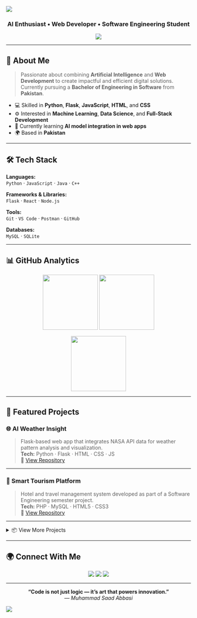 <!-- Banner -->
<img src="https://capsule-render.vercel.app/api?type=waving&color=gradient&height=180&section=header&text=Muhammad%20Saad%20Abbasi%20🚀&fontSize=38&fontAlignY=35&animation=fadeIn"/>

<h3 align="center">AI Enthusiast • Web Developer • Software Engineering Student</h3>

<p align="center">
  <img src="https://readme-typing-svg.herokuapp.com?font=Fira+Code&duration=2500&pause=1000&color=00BFFF&center=true&vCenter=true&width=600&lines=AI+Enthusiast+%7C+Web+Developer;Bachelor+of+Engineering+in+Software;Exploring+AI%2C+Data+Science%2C+and+Web+Apps;Building+Smart+Solutions+for+Tomorrow">
</p>

---

## 💼 About Me

> Passionate about combining **Artificial Intelligence** and **Web Development** to create impactful and efficient digital solutions.  
> Currently pursuing a **Bachelor of Engineering in Software** from **Pakistan**.  

- 💻 Skilled in **Python**, **Flask**, **JavaScript**, **HTML**, and **CSS**
- ⚙️ Interested in **Machine Learning**, **Data Science**, and **Full-Stack Development**
- 🌱 Currently learning **AI model integration in web apps**
- 🌍 Based in **Pakistan**

---

## 🛠️ Tech Stack

**Languages:**  
`Python` · `JavaScript` · `Java` · `C++`

**Frameworks & Libraries:**  
`Flask` · `React` · `Node.js`

**Tools:**  
`Git` · `VS Code` · `Postman` · `GitHub`

**Databases:**  
`MySQL` · `SQLite`

---

## 📊 GitHub Analytics

<p align="center">
  <img src="https://github-readme-stats.vercel.app/api?username=muhammadsaadabbasi&show_icons=true&theme=tokyonight&hide_border=true" height="150">
  <img src="https://github-readme-streak-stats.herokuapp.com?user=muhammadsaadabbasi&theme=tokyonight&hide_border=true" height="150">
</p>

<p align="center">
  <img src="https://github-readme-stats.vercel.app/api/top-langs/?username=muhammadsaadabbasi&layout=compact&theme=tokyonight&hide_border=true" height="150">
</p>

---

## 🚀 Featured Projects

### 🌐 AI Weather Insight  
> Flask-based web app that integrates NASA API data for weather pattern analysis and visualization.  
**Tech:** Python · Flask · HTML · CSS · JS  
🔗 [View Repository](#)

---

### 💎 Smart Tourism Platform  
> Hotel and travel management system developed as part of a Software Engineering semester project.  
**Tech:** PHP · MySQL · HTML5 · CSS3  
🔗 [View Repository](#)

---

<details>
<summary>📦 View More Projects</summary>

- Linear Programming Analyzer (Python)
- Debate Speech Analyzer (NLP-based)
- AI Study Assistant (Flask + OpenAI API)

</details>

---

## 🌍 Connect With Me

<p align="center">
  <a href="mailto:muhammadsaadabbasi@email.com"><img src="https://img.shields.io/badge/Email-Me-red?style=flat-square&logo=gmail"></a>
  <a href="https://linkedin.com/in/muhammadsaadabbasi"><img src="https://img.shields.io/badge/LinkedIn-Connect-blue?style=flat-square&logo=linkedin"></a>
  <a href="https://github.com/muhammadsaadabbasi"><img src="https://img.shields.io/badge/GitHub-Follow-black?style=flat-square&logo=github"></a>
</p>

---

<p align="center">
  <b>“Code is not just logic — it’s art that powers innovation.”</b><br>
  <i>— Muhammad Saad Abbasi</i>
</p>

<img src="https://capsule-render.vercel.app/api?type=waving&color=gradient&height=120&section=footer"/>

